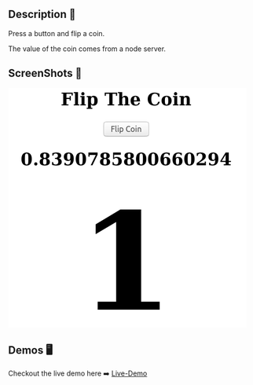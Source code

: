 ## Description 📖
Press a button and flip a coin.

The value of the coin comes from a node server. 

## ScreenShots 📸
![ScreeShot](images/screenshot.png)

## Demos 🖥️
Checkout the live demo here ➡️ [Live-Demo](https://grayturtle01.github.io/flip-coin/)
